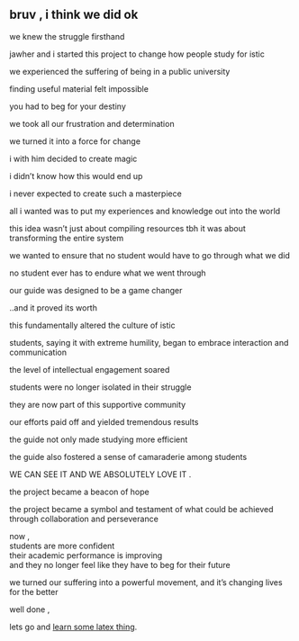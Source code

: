## bruv , i think we did ok

we knew the struggle firsthand

jawher and i started this project to change how people study for istic

we experienced the suffering of being in a public university 

finding useful material felt impossible 

you had to beg for your destiny

we took all our frustration and determination 

we turned it into a force for change

i with him decided to create magic

i didn’t know how this would end up

i never expected to create such a masterpiece

all i wanted was to put my experiences and knowledge out into the world

this idea wasn’t just about compiling resources tbh it was about transforming the entire system


we wanted to ensure that no student would have to go through what we did

no student ever has to endure what we went through

our guide was designed to be a game changer

..and it proved its worth

this fundamentally altered the culture of istic

students, saying it with extreme humility, began to embrace interaction and communication

the level of intellectual engagement soared

students were no longer isolated in their struggle

they are now part of this supportive community

our efforts paid off and yielded tremendous results

the guide not only made studying more efficient 

the guide also fostered a sense of camaraderie among students 

WE CAN SEE IT AND WE ABSOLUTELY LOVE IT .

the project became a beacon of hope 

the project became a symbol and testament of what could be achieved through collaboration and perseverance

now , <br>
students are more confident <br>
their academic performance is improving <br>
and they no longer feel like they have to beg for their future

we turned our suffering into a powerful movement, and it’s changing lives for the better

well done ,

lets go and [learn some latex thing](learntex.md).

